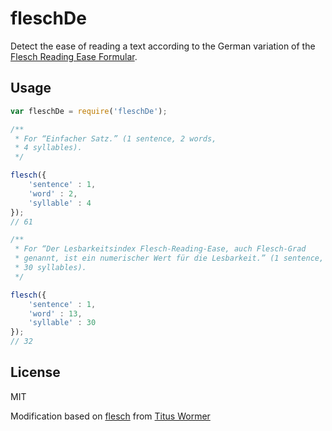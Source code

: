 # fleschDe

Detect the ease of reading a text according to the German variation of the [Flesch Reading Ease Formular](https://de.wikipedia.org/wiki/Lesbarkeitsindex#Flesch-Reading-Ease).

## Usage

```js
var fleschDe = require('fleschDe');

/**
 * For “Einfacher Satz.” (1 sentence, 2 words,
 * 4 syllables).
 */

flesch({
    'sentence' : 1,
    'word' : 2,
    'syllable' : 4
});
// 61

/**
 * For “Der Lesbarkeitsindex Flesch-Reading-Ease, auch Flesch-Grad 
 * genannt, ist ein numerischer Wert für die Lesbarkeit.” (1 sentence, 13 words,
 * 30 syllables).
 */

flesch({
    'sentence' : 1,
    'word' : 13,
    'syllable' : 30
});
// 32
```

## License

MIT

Modification based on [flesch](https://github.com/wooorm/flesch) from [Titus Wormer](http://wooorm.com)

